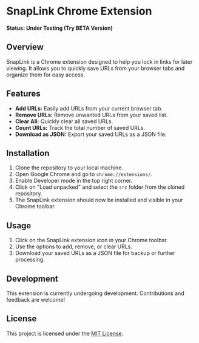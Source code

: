 # SnapLink Chrome Extension

**Status: Under Testing (Try BETA Version)**

## Overview

SnapLink is a Chrome extension designed to help you lock in links for later viewing. It allows you to quickly save URLs from your browser tabs and organize them for easy access.

## Features

- **Add URLs:** Easily add URLs from your current browser tab.
- **Remove URLs:** Remove unwanted URLs from your saved list.
- **Clear All:** Quickly clear all saved URLs.
- **Count URLs:** Track the total number of saved URLs.
- **Download as JSON:** Export your saved URLs as a JSON file.

## Installation

1. Clone the repository to your local machine.
2. Open Google Chrome and go to `chrome://extensions/`.
3. Enable Developer mode in the top right corner.
4. Click on "Load unpacked" and select the `src` folder from the cloned repository.
5. The SnapLink extension should now be installed and visible in your Chrome toolbar.

## Usage

1. Click on the SnapLink extension icon in your Chrome toolbar.
2. Use the options to add, remove, or clear URLs.
3. Download your saved URLs as a JSON file for backup or further processing.

## Development

This extension is currently undergoing development. Contributions and feedback are welcome!

## License

This project is licensed under the [MIT License](LICENSE).
